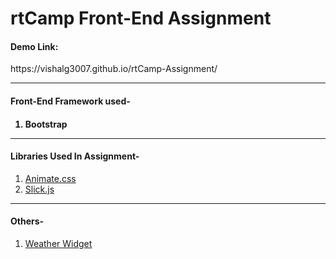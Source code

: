 <h1>rtCamp Front-End Assignment</h1>
<h4>Demo Link:</h4>https://vishalg3007.github.io/rtCamp-Assignment/
<hr />
<h4>Front-End Framework used-<h4>
<ol>
  <li>Bootstrap</li>
</ol>
<hr />
<h4>Libraries Used In Assignment-</h4>
<ol>
  <li><a href="https://daneden.github.io/animate.css/">Animate.css</a></li>
  <li><a href="http://kenwheeler.github.io/slick/">Slick.js</a></li>
</ol>
<hr />
<h4>Others-</h4>
<ol>
  <li><a href="https://weatherwidget.io/">Weather Widget</a></li>
</ol>

